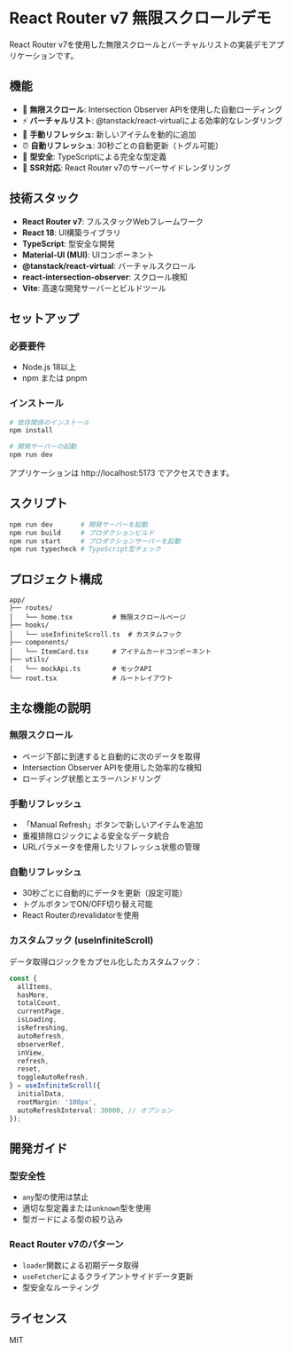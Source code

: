 # React Router v7 無限スクロールデモ

React Router v7を使用した無限スクロールとバーチャルリストの実装デモアプリケーションです。

## 機能

- 📜 **無限スクロール**: Intersection Observer APIを使用した自動ローディング
- ⚡ **バーチャルリスト**: @tanstack/react-virtualによる効率的なレンダリング
- 🔄 **手動リフレッシュ**: 新しいアイテムを動的に追加
- ⏰ **自動リフレッシュ**: 30秒ごとの自動更新（トグル可能）
- 🎯 **型安全**: TypeScriptによる完全な型定義
- 🚀 **SSR対応**: React Router v7のサーバーサイドレンダリング

## 技術スタック

- **React Router v7**: フルスタックWebフレームワーク
- **React 18**: UI構築ライブラリ
- **TypeScript**: 型安全な開発
- **Material-UI (MUI)**: UIコンポーネント
- **@tanstack/react-virtual**: バーチャルスクロール
- **react-intersection-observer**: スクロール検知
- **Vite**: 高速な開発サーバーとビルドツール

## セットアップ

### 必要要件

- Node.js 18以上
- npm または pnpm

### インストール

```bash
# 依存関係のインストール
npm install

# 開発サーバーの起動
npm run dev
```

アプリケーションは http://localhost:5173 でアクセスできます。

## スクリプト

```bash
npm run dev       # 開発サーバーを起動
npm run build     # プロダクションビルド
npm run start     # プロダクションサーバーを起動
npm run typecheck # TypeScript型チェック
```

## プロジェクト構成

```
app/
├── routes/
│   └── home.tsx          # 無限スクロールページ
├── hooks/
│   └── useInfiniteScroll.ts  # カスタムフック
├── components/
│   └── ItemCard.tsx      # アイテムカードコンポーネント
├── utils/
│   └── mockApi.ts        # モックAPI
└── root.tsx              # ルートレイアウト
```

## 主な機能の説明

### 無限スクロール

- ページ下部に到達すると自動的に次のデータを取得
- Intersection Observer APIを使用した効率的な検知
- ローディング状態とエラーハンドリング

### 手動リフレッシュ

- 「Manual Refresh」ボタンで新しいアイテムを追加
- 重複排除ロジックによる安全なデータ統合
- URLパラメータを使用したリフレッシュ状態の管理

### 自動リフレッシュ

- 30秒ごとに自動的にデータを更新（設定可能）
- トグルボタンでON/OFF切り替え可能
- React Routerのrevalidatorを使用

### カスタムフック (useInfiniteScroll)

データ取得ロジックをカプセル化したカスタムフック：

```typescript
const {
  allItems,
  hasMore,
  totalCount,
  currentPage,
  isLoading,
  isRefreshing,
  autoRefresh,
  observerRef,
  inView,
  refresh,
  reset,
  toggleAutoRefresh,
} = useInfiniteScroll({
  initialData,
  rootMargin: '100px',
  autoRefreshInterval: 30000, // オプション
});
```

## 開発ガイド

### 型安全性

- `any`型の使用は禁止
- 適切な型定義または`unknown`型を使用
- 型ガードによる型の絞り込み

### React Router v7のパターン

- `loader`関数による初期データ取得
- `useFetcher`によるクライアントサイドデータ更新
- 型安全なルーティング

## ライセンス

MIT